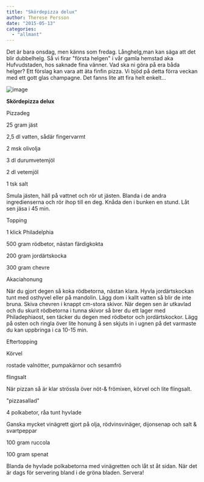 ```yaml
---
title: "Skördepizza delux"
author: Therese Persson
date: "2015-05-13"
categories: 
  - "allmant"
---
```


Det är bara onsdag, men känns som fredag. Långhelg,man kan säga att det blir dubbelhelg. Så vi firar "första helgen" i vår gamla hemstad aka Hufvudstaden, hos saknade fina vänner. Vad ska ni göra på era båda helger? Ett förslag kan vara att äta finfin pizza. Vi bjöd på detta förra veckan med ett gott glas champagne. Det fanns lite att fira helt enkelt...

![image](/static/img/image3-1024x768.jpg)

**Skördepizza delux**

Pizzadeg

25 gram jäst

2,5 dl vatten, sådär fingervarmt

2 msk olivolja

3 dl durumvetemjöl

2 dl vetemjöl

1 tsk salt

Smula jästen, häll på vattnet och rör ut jästen. Blanda i de andra ingredienserna och rör ihop till en deg. Knåda den i bunken en stund. Låt sen jäsa i 45 min.

Topping

1 klick Philadelphia

500 gram rödbetor, nästan färdigkokta

200 gram jordärtskocka

300 gram chevre

Akaciahonung

När du gjort degen så koka rödbetorna, nästan klara. Hyvla jordärtskockan tunt med osthyvel eller på mandolin. Lägg dom i kallt vatten så blir de inte bruna. Skiva chevren i knappt cm-stora skivor. När degen sen är utkavlad och du skurit rödbetorna i tunna skivor så brer du ett lager med Philadephiaost, sen täcker du degen med rödbetor och jordärtskockor. Lägg på osten och ringla över lite honung å sen skjuts in i ugnen på det varmaste du kan uppbringa i ca 10-15 min.

Eftertopping

Körvel

rostade valnötter, pumpakärnor och sesamfrö

flingsalt

När pizzan så är klar strössla över nöt-& frömixen, körvel och lite flingsalt.

"pizzasallad"

4 polkabetor, råa tunt hyvlade

Ganska mycket vinägrett gjort på olja, rödvinsvinäger, dijonsenap och salt & svartpeppar

100 gram ruccola

100 gram spenat

Blanda de hyvlade polkabetorna med vinägretten och låt st åt sidan. När det är dags för servering bland i de gröna bladen. Servera!
